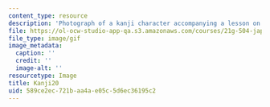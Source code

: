```yaml
---
content_type: resource
description: 'Photograph of a kanji character accompanying a lesson on Japanese. '
file: https://ol-ocw-studio-app-qa.s3.amazonaws.com/courses/21g-504-japanese-iv-spring-2009/589ce2ec721baa4ae05c5d6ec36195c2_Kanji20.gif
file_type: image/gif
image_metadata:
  caption: ''
  credit: ''
  image-alt: ''
resourcetype: Image
title: Kanji20
uid: 589ce2ec-721b-aa4a-e05c-5d6ec36195c2
---
```

